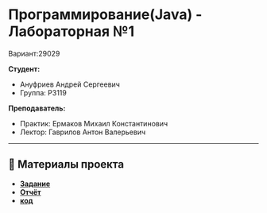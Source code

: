 # Программирование(Java) - Лабораторная №1
Вариант:29029

**Студент:** 
- Ануфриев Андрей Сергеевич
- Группа: P3119

  
**Преподаватель:**
- Практик: Ермаков Михаил Константинович
- Лектор: Гаврилов Антон Валерьевич
---
## 📁 Материалы проекта
- [**Задание**](https://se.ifmo.ru/courses/programming) 
- [**Отчёт**](./report.pdf) 
- [**код**](.program/src/) <!--или ссылка на main-->

